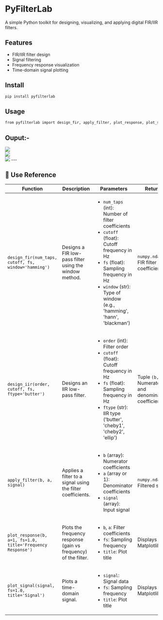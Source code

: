 # PyFilterLab

A simple Python toolkit for designing, visualizing, and applying digital FIR/IIR filters.

## Features

- FIR/IIR filter design
- Signal filtering
- Frequency response visualization
- Time-domain signal plotting

## Install

```bash
pip install pyfilterlab
```

## Usage


```bash
from pyfilterlab import design_fir, apply_filter, plot_response, plot_signal
```

## Ouput:-

<img src="https://i.postimg.cc/Kjc0J5Bs/temp-Imageqs2b-Et.avif">

<br>
<img src="https://i.postimg.cc/4yTQSQtT/temp-Imagej-Kbb-Kw.avif">

<br>

<img src="https://i.postimg.cc/zf7NBxzx/temp-Imageyu2-J1-Z.avif">
---
<h2>📘 Use Reference</h2>

<table>
  <thead>
    <tr>
      <th>Function</th>
      <th>Description</th>
      <th>Parameters</th>
      <th>Returns</th>
    </tr>
  </thead>
  <tbody>
    <tr>
      <td><code>design_fir(num_taps, cutoff, fs, window='hamming')</code></td>
      <td>Designs a FIR low-pass filter using the window method.</td>
      <td>
        <ul>
          <li><code>num_taps</code> (int): Number of filter coefficients</li>
          <li><code>cutoff</code> (float): Cutoff frequency in Hz</li>
          <li><code>fs</code> (float): Sampling frequency in Hz</li>
          <li><code>window</code> (str): Type of window (e.g., 'hamming', 'hann', 'blackman')</li>
        </ul>
      </td>
      <td><code>numpy.ndarray</code>: FIR filter coefficients</td>
    </tr>
    <tr>
      <td><code>design_iir(order, cutoff, fs, ftype='butter')</code></td>
      <td>Designs an IIR low-pass filter.</td>
      <td>
        <ul>
          <li><code>order</code> (int): Filter order</li>
          <li><code>cutoff</code> (float): Cutoff frequency in Hz</li>
          <li><code>fs</code> (float): Sampling frequency in Hz</li>
          <li><code>ftype</code> (str): IIR type ('butter', 'cheby1', 'cheby2', 'ellip')</li>
        </ul>
      </td>
      <td>Tuple <code>(b, a)</code>: Numerator and denominator coefficients</td>
    </tr>
    <tr>
      <td><code>apply_filter(b, a, signal)</code></td>
      <td>Applies a filter to a signal using the filter coefficients.</td>
      <td>
        <ul>
          <li><code>b</code> (array): Numerator coefficients</li>
          <li><code>a</code> (array or 1): Denominator coefficients</li>
          <li><code>signal</code> (array): Input signal</li>
        </ul>
      </td>
      <td><code>numpy.ndarray</code>: Filtered signal</td>
    </tr>
    <tr>
      <td><code>plot_response(b, a=1, fs=1.0, title='Frequency Response')</code></td>
      <td>Plots the frequency response (gain vs frequency) of the filter.</td>
      <td>
        <ul>
          <li><code>b</code>, <code>a</code>: Filter coefficients</li>
          <li><code>fs</code>: Sampling frequency</li>
          <li><code>title</code>: Plot title</li>
        </ul>
      </td>
      <td>Displays a Matplotlib plot</td>
    </tr>
    <tr>
      <td><code>plot_signal(signal, fs=1.0, title='Signal')</code></td>
      <td>Plots a time-domain signal.</td>
      <td>
        <ul>
          <li><code>signal</code>: Signal data</li>
          <li><code>fs</code>: Sampling frequency</li>
          <li><code>title</code>: Plot title</li>
        </ul>
      </td>
      <td>Displays a Matplotlib plot</td>
    </tr>
  </tbody>
</table>
